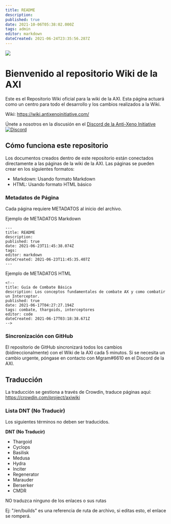 ```yaml
---
title: README
description: 
published: true
date: 2021-10-06T05:38:02.000Z
tags: admin
editor: markdown
dateCreated: 2021-06-24T23:35:56.287Z
---
```


![](img/home.jpg)
# Bienvenido al repositorio Wiki de la AXI
Este es el Repositorio Wiki oficial para la wiki de la AXI. Esta página actuará como un centro para todo el desarrollo y los cambios realizados a la Wiki.

Wiki: https://wiki.antixenoinitiative.com/

Únete a nosotros en la discusión en el [Discord de la Anti-Xeno Initiative](https://discord.gg/bqmDxdm) [![Discord](https://img.shields.io/discord/591914197219016707.svg?label=&logo=discord&logoColor=ffffff&color=7389D8&labelColor=6A7EC2)](https://discord.gg/bqmDxdm)

## Cómo funciona este repositorio

Los documentos creados dentro de este repositorio están conectados directamente a las páginas de la wiki de la AXI. Las páginas se pueden crear en los siguientes formatos:

- Markdown: Usando formato Markdown
- HTML: Usando formato HTML básico

### Metadatos de Página

Cada página requiere METADATOS al inicio del archivo.

Ejemplo de METADATOS Markdown
```
---
title: README
description: 
published: true
date: 2021-06-23T11:45:38.074Z
tags: 
editor: markdown
dateCreated: 2021-06-23T11:45:35.407Z
---
```

Ejemplo de METADATOS HTML
```
<!--
title: Guía de Combate Básica
description: Los conceptos fundamentales de combate AX y como combatir un Interceptor.
published: true
date: 2021-06-17T04:27:27.194Z
tags: combate, thargoids, interceptores
editor: code
dateCreated: 2021-06-17T03:18:38.671Z
-->
```

### Sincronización con GitHub

El repositorio de GitHub sincronizará todos los cambios (bidireccionalmente) con el Wiki de la AXI cada 5 minutos. Si se necesita un cambio urgente, póngase en contacto con Mgram#6610 en el Discord de la AXI.

## Traducción

La traducción se gestiona a través de Crowdin, traduce páginas aquí: https://crowdin.com/project/axiwiki

### Lista DNT (No Traducir)
Los siguientes términos no deben ser traducidos.

**DNT (No Traducir)**
- Thargoid
- Cyclops
- Basilisk
- Medusa
- Hydra
- Inciter
- Regenerator
- Marauder
- Berserker
- CMDR

NO traduzca ninguno de los enlaces o sus rutas

Ej: "/en/builds" es una referencia de ruta de archivo, si editas esto, el enlace se romperá.
